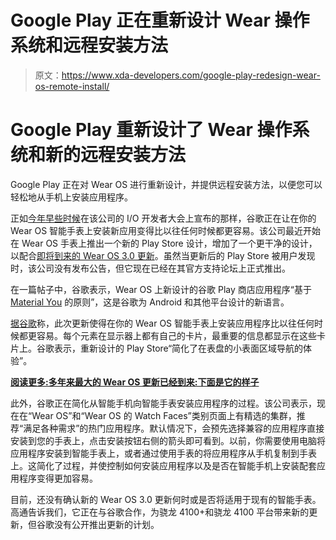 # Google Play 正在重新设计 Wear 操作系统和远程安装方法

> 原文：<https://www.xda-developers.com/google-play-redesign-wear-os-remote-install/>

# Google Play 重新设计了 Wear 操作系统和新的远程安装方法

Google Play 正在对 Wear OS 进行重新设计，并提供远程安装方法，以便您可以轻松地从手机上安装应用程序。

正如[今年早些时候](https://www.xda-developers.com/google-play-store-better-wear-os-app-discovery-installation/)在该公司的 I/O 开发者大会上宣布的那样，谷歌正在让在你的 Wear OS 智能手表上安装新应用变得比以往任何时候都更容易。该公司最近开始在 Wear OS 手表上推出一个新的 Play Store 设计，增加了一个更干净的设计，以配合[即将到来的 Wear OS 3.0 更新](https://www.xda-developers.com/play-store-ui-refresh-with-wear-os-3-0-redesign/)。虽然当更新后的 Play Store 被用户发现时，该公司没有发布公告，但它现在已经在其官方支持论坛上正式推出。

在一篇帖子中，谷歌表示，Wear OS 上新设计的谷歌 Play 商店应用程序“基于 [Material You](https://www.xda-developers.com/material-you/) 的原则”，这是谷歌为 Android 和其他平台设计的新语言。

[据谷歌](https://support.google.com/wearos/thread/117791004/new-features-from-google-play-for-wear-os?hl=en)称，此次更新使得在你的 Wear OS 智能手表上安装应用程序比以往任何时候都更容易。每个元素在显示器上都有自己的卡片，最重要的信息都显示在这些卡片上。谷歌表示，重新设计的 Play Store“简化了在表盘的小表面区域导航的体验”。

**[阅读更多:多年来最大的 Wear OS 更新已经到来:下面是它的样子](https://www.xda-developers.com/new-wear-os-update-hands-on/)**

此外，谷歌正在简化从智能手机向智能手表安装应用程序的过程。该公司表示，现在在“Wear OS”和“Wear OS 的 Watch Faces”类别页面上有精选的集群，推荐“满足各种需求”的热门应用程序。默认情况下，会预先选择兼容的应用程序直接安装到您的手表上，点击安装按钮右侧的箭头即可看到。以前，你需要使用电脑将应用程序安装到智能手表上，或者通过使用手表的将应用程序从手机复制到手表上。这简化了过程，并使控制如何安装应用程序以及是否在智能手机上安装配套应用程序变得更加容易。

目前，还没有确认新的 Wear OS 3.0 更新何时或是否将适用于现有的智能手表。高通告诉我们，它正在与谷歌合作，为骁龙 4100+和骁龙 4100 平台带来新的更新，但谷歌没有公开推出更新的计划。